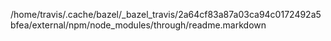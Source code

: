 /home/travis/.cache/bazel/_bazel_travis/2a64cf83a87a03ca94c0172492a5bfea/external/npm/node_modules/through/readme.markdown
